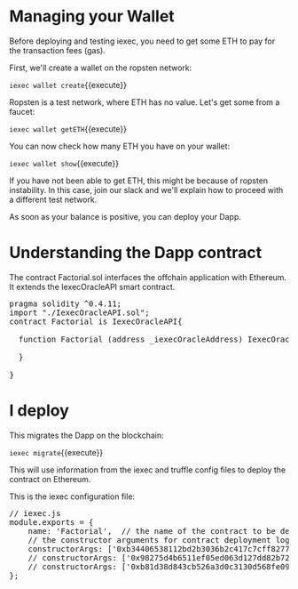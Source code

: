 # Managing your Wallet 


Before deploying and testing iexec, you need to get some ETH to pay for the  transaction fees (gas). 

First, we'll create a  wallet on the ropsten network:

`iexec wallet create`{{execute}}

Ropsten is a test network, where ETH has no value. Let's get some from a faucet:

`iexec wallet getETH`{{execute}}

You can now check how many ETH you have on your wallet:

`iexec wallet show`{{execute}}

If you have not been able to get ETH, this might be because of ropsten instability. In this
case, join our slack and we'll explain how to proceed with a different test network.

As soon as your balance is positive, you can deploy your Dapp.

# Understanding the Dapp contract

The contract Factorial.sol interfaces the offchain application with Ethereum. It extends the IexecOracleAPI smart contract.

<pre class="file" data-filename="iexec-factorial/contracts/Factorial.sol" data-target="replace">
pragma solidity ^0.4.11;
import "./IexecOracleAPI.sol";
contract Factorial is IexecOracleAPI{

  function Factorial (address _iexecOracleAddress) IexecOracleAPI(_iexecOracleAddress){

  }

}
</pre>



# I deploy

This migrates the Dapp on the blockchain:

`iexec migrate`{{execute}}

This will use information from the iexec and truffle config files to deploy the contract on Ethereum.

This is the iexec configuration file:

<pre class="file" data-filename="iexec-factorial/iexec.js" data-target="replace">
// iexec.js
module.exports = {
    name: 'Factorial',  // the name of the contract to be deployed
    // the constructor arguments for contract deployment logic :
    constructorArgs: ['0xb34406538112bd2b3036b2c417c7cff827777a11'], // oracle v0.1.2 ropsten
    // constructorArgs: ['0x98275d4b6511ef05ed063d127dd82b72588326c9'], // oracle v0.1.2 rinkeby
    // constructorArgs: ['0xb81d38d843cb526a3d0c3130d568fe09799135aa'], // oracle v0.1.2 kovan
};
</pre>
